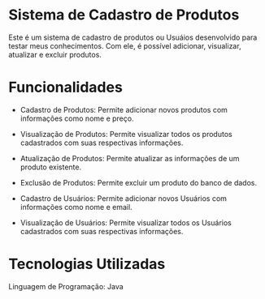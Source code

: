 # Sistema de Cadastro de Produtos 

Este é um sistema de cadastro de produtos ou Usuáios desenvolvido para testar meus conhecimentos. Com ele, é possível adicionar, visualizar, atualizar e excluir produtos.

# Funcionalidades 
- Cadastro de Produtos: Permite adicionar novos produtos com informações como nome e preço.
- Visualização de Produtos: Permite visualizar todos os produtos cadastrados com suas respectivas informações.
- Atualização de Produtos: Permite atualizar as informações de um produto existente.
- Exclusão de Produtos: Permite excluir um produto do banco de dados.

- Cadastro de Usuários: Permite adicionar novos Usuários com informações como nome e email.
- Visualização de Usuários: Permite visualizar todos os Usuários cadastrados com suas respectivas informações.

# Tecnologias Utilizadas
Linguagem de Programação: Java 
